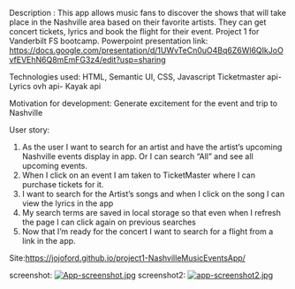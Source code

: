 Description : 
This app allows music fans to discover the shows that will take place in the Nashville area based on their favorite artists. They can get concert tickets, lyrics and book the flight for their event.
Project 1 for Vanderbilt FS bootcamp. 
Powerpoint presentation link: https://docs.google.com/presentation/d/1UWvTeCn0uO4Bq6Z6Wl6QIkJoOvfEVEhN6Q8mEmFG3z4/edit?usp=sharing

Technologies used: 
HTML, Semantic UI, CSS, Javascript
Ticketmaster api- Lyrics ovh api- Kayak api

Motivation for development: 
Generate excitement for the event and trip to Nashville

User story: 
1. As the  user I want to search for an artist and have the artist’s upcoming Nashville events  display  in app. Or I can search “All” and see all upcoming events.
2.  When I click on an event I am taken to TicketMaster where I can purchase tickets for it.
3.  I want to search for the Artist’s songs and when I click on the song I can view the lyrics in the app
4. My search terms are saved in local storage so that even when I refresh the page I can click again on previous searches
5. Now that I’m ready for the concert I want to search for a flight from a link in the app.

Site:https://jojoford.github.io/project1-NashvilleMusicEventsApp/

screenshot: [![App-screenshot.jpg](https://i.postimg.cc/W1VqsG1D/App-screenshot.jpg)](https://postimg.cc/4m8x5htZ)
screenshot2: [![app-screenshot2.jpg](https://i.postimg.cc/44cx603h/app-screenshot2.jpg)](https://postimg.cc/c6sWZXws)
